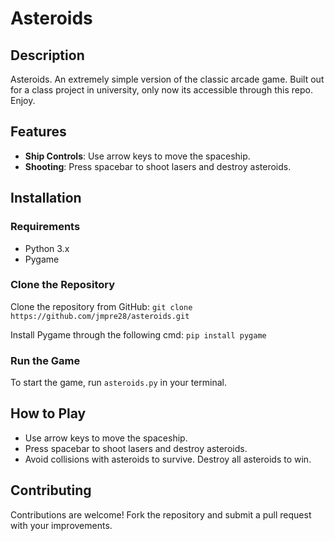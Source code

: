 # Asteroids

## Description

Asteroids. An extremely simple version of the classic arcade game. Built out for a class project in university, only now its accessible through this repo. Enjoy.

## Features

- **Ship Controls**: Use arrow keys to move the spaceship.
- **Shooting**: Press spacebar to shoot lasers and destroy asteroids.


## Installation
### Requirements

- Python 3.x
- Pygame

### Clone the Repository

Clone the repository from GitHub:
 ``git clone https://github.com/jmpre28/asteroids.git``
 
Install Pygame through the following cmd:
 ``pip install pygame``

### Run the Game

To start the game, run `asteroids.py` in your terminal.

## How to Play

- Use arrow keys to move the spaceship.
- Press spacebar to shoot lasers and destroy asteroids.
- Avoid collisions with asteroids to survive. Destroy all asteroids to win.

## Contributing

Contributions are welcome! Fork the repository and submit a pull request with your improvements.
